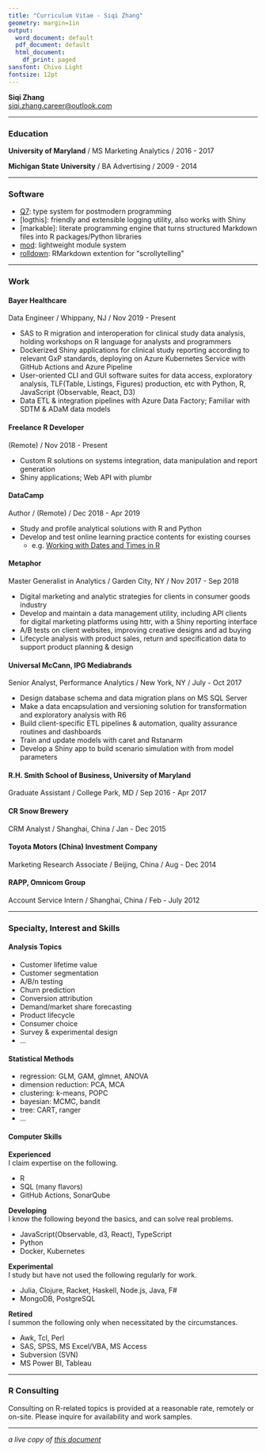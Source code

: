 ```yaml
---
title: "Curriculum Vitae - Siqi Zhang"
geometry: margin=1in
output:
  word_document: default
  pdf_document: default
  html_document:
    df_print: paged
sansfont: Chivo Light
fontsize: 12pt
---
```


**Siqi Zhang**  
siqi.zhang.career@outlook.com


***
### Education ###

**University of Maryland** / MS Marketing Analytics / 2016 - 2017

**Michigan State University** / BA Advertising / 2009 - 2014    
    
***
### Software ###

- [Q7](https://github.com/iqis/mod): type system for postmodern programming
- [logthis]: friendly and extensible logging utility, also works with Shiny
- [markable]: literate programming engine that turns structured Markdown files into R packages/Python libraries
- [mod](https://github.com/iqis/mod): lightweight module system 
- [rolldown](https://cran.r-project.org/web/packages/rolldown/): RMarkdown extention for "scrollytelling" 
    
***    
### Work

#### Bayer Healthcare
Data Engineer / Whippany, NJ / Nov 2019 - Present

- SAS to R migration and interoperation for clinical study data analysis, holding workshops on R language for analysts and programmers
- Dockerized Shiny applications for clinical study reporting according to relevant GxP standards, deploying on Azure Kubernetes Service with GitHub Actions and Azure Pipeline
- User-oriented CLI and GUI software suites for data access, exploratory analysis, TLF(Table, Listings, Figures) production, etc with Python, R, JavaScript (Observable, React, D3)
- Data ETL & integration pipelines with Azure Data Factory; Familiar with SDTM & ADaM data models


#### Freelance R Developer
(Remote) / Nov 2018 - Present

- Custom R solutions on systems integration, data manipulation and report generation
- Shiny applications; Web API with plumbr
    
    
#### DataCamp
Author / (Remote) / Dec 2018 - Apr 2019

- Study and profile analytical solutions with R and Python
- Develop and test online learning practice contents for existing courses
  - e.g. [Working with Dates and Times in R](https://www.datacamp.com/courses/working-with-dates-and-times-in-r)
   
      
#### Metaphor 
Master Generalist in Analytics / Garden City, NY / Nov 2017 - Sep 2018  

- Digital marketing and analytic strategies for clients in consumer goods industry
- Develop and maintain a data management utility, including API clients for digital marketing platforms using httr, with a Shiny reporting interface
- A/B tests on client websites, improving creative designs and ad buying
- Lifecycle analysis with product sales, return and specification data to support product planning & design
    
    
#### Universal McCann, IPG Mediabrands 	
Senior Analyst, Performance Analytics / New York, NY / July - Oct 2017

- Design database schema and data migration plans on MS SQL Server
- Make a data encapsulation and versioning solution for transformation and exploratory analysis with R6
- Build client-specific ETL pipelines & automation, quality assurance routines and dashboards
- Train and update models with caret and Rstanarm
- Develop a Shiny app to build scenario simulation with from model parameters
    
    
#### R.H. Smith School of Business, University of Maryland
Graduate Assistant / College Park, MD / Sep 2016 - Apr 2017
    
#### CR Snow Brewery
CRM Analyst / Shanghai, China / Jan - Dec 2015

#### Toyota Motors (China) Investment Company
Marketing Research Associate / Beijing, China / Aug - Dec 2014
    
#### RAPP, Omnicom Group   
Account Service Intern / Shanghai, China / Feb - July 2012
    

***
### Specialty, Interest and Skills

    
#### Analysis Topics

- Customer lifetime value
- Customer segmentation
- A/B/n testing
- Churn prediction
- Conversion attribution
- Demand/market share forecasting
- Product lifecycle 
- Consumer choice
- Survey & experimental design
- ... 

#### Statistical Methods

- regression: GLM, GAM, glmnet, ANOVA
- dimension reduction: PCA, MCA
- clustering: k-means, POPC
- bayesian: MCMC, bandit
- tree: CART, ranger
- ...

#### Computer Skills

__Experienced__        
I claim expertise on the following.

- R
- SQL (many flavors)
- GitHub Actions, SonarQube

__Developing__    
I know the following beyond the basics, and can solve real problems.

- JavaScript(Observable, d3, React), TypeScript
- Python
- Docker, Kubernetes

__Experimental__    
I study but have not used the following regularly for work.

- Julia, Clojure, Racket, Haskell, Node.js, Java, F#
- MongoDB, PostgreSQL

__Retired__   
I summon the following only when necessitated by the circumstances.

- Awk, Tcl, Perl
- SAS, SPSS, MS Excel/VBA, MS Access
- Subversion (SVN)
- MS Power BI, Tableau

***
### R Consulting
Consulting on R-related topics is provided at a reasonable rate, remotely or on-site. Please inquire for availability and work samples. 
***
_a live copy of [this document](http://iqis.netlify.com/vitae)_
